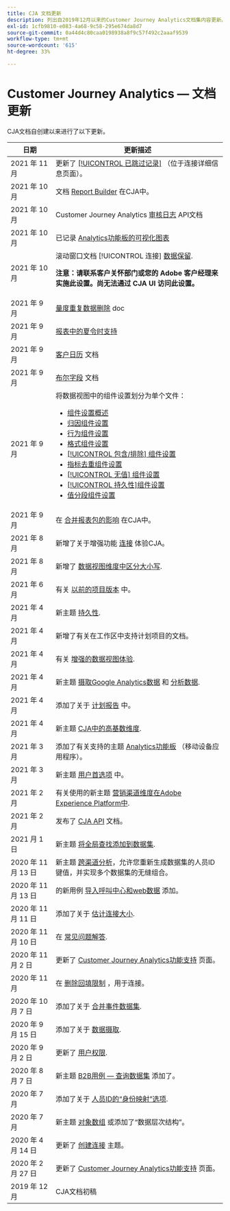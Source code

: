 ```yaml
---
title: CJA 文档更新
description: 列出自2019年12月以来的Customer Journey Analytics文档集内容更新。
exl-id: 1cfb9810-e083-4a68-9c58-295e674da8d7
source-git-commit: 0a44d4c80caa0198938a8f9c57f492c2aaaf9539
workflow-type: tm+mt
source-wordcount: '615'
ht-degree: 33%

---
```


# Customer Journey Analytics — 文档更新

CJA文档自创建以来进行了以下更新。

| 日期 | 更新描述 |
| --- | --- |
| 2021 年 11 月 | 更新了 [[!UICONTROL 已跳过记录]](https://experienceleague.adobe.com/docs/analytics-platform/using/cja-connections/manage-connections.html?lang=en#connection-details-settings) （位于连接详细信息页面）。 |
| 2021 年 10 月 | 文档 [Report Builder](https://experienceleague.adobe.com/docs/analytics-platform/using/cja-reportbuilder/report-buider-overview.html#) 在CJA中。 |
| 2021 年 10 月 | Customer Journey Analytics [审核日志](https://adobe.io/cja-apis/docs/endpoints/auditlogs/) API文档 |
| 2021 年 10 月 | 已记录 [Analytics功能板的可视化图表](https://experienceleague.adobe.com/docs/analytics-platform/using/cja-dashboards/create-scorecard.html?lang=en#apply-visualizations) |
| 2021 年 10 月 | 滚动窗口文档 [!UICONTROL 连接] [数据保留](https://experienceleague.adobe.com/docs/analytics-platform/using/cja-connections/manage-connections.html?lang=en#set-rolling-window-for-connection-data-retention).<p>**注意：请联系客户关怀部门或您的 Adobe 客户经理来实施此设置。尚无法通过 CJA UI 访问此设置。** |
| 2021 年 9 月 | [量度重复数据删除](https://experienceleague.adobe.com/docs/analytics-platform/using/cja-dataviews/component-settings/metric-deduplication.html?lang=zh-Hans) doc |
| 2021 年 9 月 | [报表中的夏令时支持](https://experienceleague.adobe.com/docs/analytics-platform/using/cja-dataviews/create-dataview.html?lang=zh-Hans#calendar) |
| 2021 年 9 月 | [客户日历](https://experienceleague.adobe.com/docs/analytics-platform/using/cja-dataviews/create-dataview.html?lang=en#calendar) 文档 |
| 2021 年 9 月 | [布尔字段](https://experienceleague.adobe.com/docs/analytics-platform/using/cja-dataviews/component-settings/behavior.html?lang=zh-Hans) 文档 |
| 2021 年 9 月 | 将数据视图中的组件设置划分为单个文件：<ul><li>[组件设置概述](/help/data-views/component-settings/overview.md)</li><li>[归因组件设置](/help/data-views/component-settings/attribution.md)</li><li>[行为组件设置](/help/data-views/component-settings/behavior.md)</li><li>[格式组件设置](/help/data-views/component-settings/format.md)</li><li>[[!UICONTROL 包含/排除] 组件设置](/help/data-views/component-settings/include-exclude-values.md)</li><li>[指标去重组件设置](/help/data-views/component-settings/metric-deduplication.md)</li><li>[[!UICONTROL 无值] 组件设置](/help/data-views/component-settings/no-value-options.md)</li><li>[[!UICONTROL 持久性]组件设置](/help/data-views/component-settings/persistence.md)</li><li>[值分段组件设置](/help/data-views/component-settings/value-bucketing.md)</li></ul> |
| 2021 年 9 月 | 在 [合并报表包的影响](https://experienceleague.adobe.com/docs/analytics-platform/using/cja-overview/cja-faq.html?lang=zh-Hans#6.-considerations-when-merging-report-suites-in-cja) 在CJA中。 |
| 2021 年 8 月 | 新增了关于增强功能 [连接](https://experienceleague.adobe.com/docs/analytics-platform/using/cja-connections/manage-connections.html?lang=en) 体验CJA。 |
| 2021 年 8 月 | 新增了 [数据视图维度中区分大小写](https://experienceleague.adobe.com/docs/analytics-platform/using/cja-dataviews/create-dataview.html?lang=en#configure-behavior-settings). |
| 2021 年 6 月 | 有关 [以前的项目版本](https://experienceleague.adobe.com/docs/analytics-platform/using/cja-workspace/build-workspace-project/save-projects.html?lang=en#previous-version) 中。 |
| 2021 年 4 月 | 新主题 [持久性](data-views/component-settings/persistence.md). |
| 2021 年 4 月 | 新增了有关在工作区中支持计划项目的文档。 |
| 2021 年 4 月 | 有关 [增强的数据视图体验](/help/data-views/data-views.md). |
| 2021 年 4 月 | 新主题 [摄取Google Analytics数据](/help/use-cases/ga-to-cja.md) 和 [分析数据](/help/use-cases/ga-to-cja-reporting.md). |
| 2021 年 4 月 | 添加了关于 [计划报告](/help/analysis-workspace/curate-share/t-schedule-report.md) 中。 |
| 2021 年 4 月 | 新主题 [CJA中的高基数维度](/help/components/dimensions/high-cardinality.md). |
| 2021 年 3 月 | 添加了有关支持的主题 [Analytics功能板](/help/mobile-app/home.md) （移动设备应用程序）。 |
| 2021 年 3 月 | 新主题 [用户首选项](/help/analysis-workspace/user-preferences.md) 中。 |
| 2021 年 2 月 | 有关使用的新主题 [营销渠道维度在Adobe Experience Platform中](/help/use-cases/marketing-channels.md). |
| 2021 年 2 月 | 发布了 [CJA API](https://www.adobe.io/cja-apis/docs/) 文档。 |
| 2021 月 1 日 | 新主题 [将全局查找添加到数据集](/help/use-cases/global-lookups.md). |
| 2020 年 11 月 13 日 | 新主题 [跨渠道分析](/help/connections/cca/overview.md)，允许您重新生成数据集的人员ID键值，并实现多个数据集的无缝组合。 |
| 2020 年 11 月 13 日 | 的新用例 [导入呼叫中心和web数据](/help/use-cases/call-center.md) 添加。 |
| 2020 年 11 月 11 日 | 添加了关于 [估计连接大小](/help/connections/estimate-connection-size.md). |
| 2020 年 11 月 10 日 | 在 [常见问题解答](/help/getting-started/cja-faq.md). |
| 2020 年 11 月 2 日 | 更新了 [Customer Journey Analytics功能支持](/help/getting-started/cja-aa.md) 页面。 |
| 2020 年 11 月 | 在 [删除回填限制](https://experienceleague.adobe.com/docs/analytics-platform/using/cja-connections/create-connection.html?lang=en#backfill-historical-data) ，用于连接。 |
| 2020 年 10 月 7 日 | 添加了关于 [合并事件数据集](/help/connections/combined-dataset.md). |
| 2020 年 9 月 15 日 | 添加了关于 [数据摄取](/help/use-cases/data-ingestion.md). |
| 2020 年 9 月 2 日 | 更新了 [用户权限](https://experienceleague.adobe.com/docs/analytics-platform/using/cja-overview/cja-overview.html?lang=en). |
| 2020 年 8 月 7 日 | 新主题 [B2B用例 — 查询数据集](/help/use-cases/b2b.md) 添加了。 |
| 2020 年 7 月 | 添加了关于 [人员ID的“身份映射”选项](https://experienceleague.adobe.com/docs/analytics-platform/using/cja-connections/create-connection.html?lang=zh-Hans). |
| 2020 年 7 月 | 新主题 [对象数组](/help/use-cases/object-arrays.md) 或添加了“数据层次结构”。 |
| 2020 年 4 月 14 日 | 更新了 [创建连接](/help/connections/create-connection.md) 主题。 |
| 2020 年 2 月 27 日 | 更新了 [Customer Journey Analytics功能支持](/help/getting-started/cja-aa.md) 页面。 |
| 2019 年 12 月 | CJA文档初稿 |
